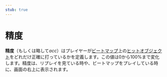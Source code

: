 ```yaml
---
stub: true
---
```


# 精度

**精度**（もしくは略して*acc*）はプレイヤーが[ビートマップ](/wiki/Beatmap)上の[ヒットオブジェクト](/wiki/Hit_object)をどれだけ正確に打っているかを定義します。この値は0から100%まで変化します。精度は、リプレイを見ている時や、ビートマップをプレイしている時に、画面の右上に表示されます。
